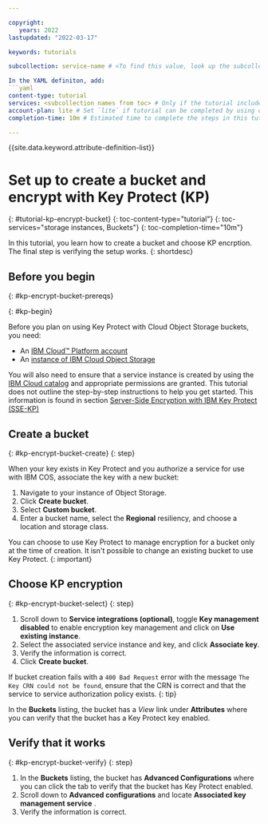 ```yaml
---

copyright:
   years: 2022
lastupdated: "2022-03-17"

keywords: tutorials

subcollection: service-name # <To find this value, look up the subcollection value in that service's `toc.yaml` file and use the exact value (case matters). Do not add your own subcollection value, and do not set any platform subcollection values.>

In the YAML definiton, add:
```yaml
content-type: tutorial
services: <subcollection names from toc> # Only if the tutorial includes multiple services. If it only uses your service, don't specify. DO NOT set any platform subcollections. 
account-plan: lite # Set `lite` if tutorial can be completed by using only Lite plan services; Set `paid` if the tutorial requires a pay-go or subscription versions of plans for the service
completion-time: 10m # Estimated time to complete the steps in this tutorial. Minute values are supported up to 90 minutes. Whole hours are also supported; for example: 2h

---
```


{{site.data.keyword.attribute-definition-list}}

<!-- The title of your tutorial should be in active voice and and start with a verb. If you include product names, makes sure to use the non-trademarked short version keyref. -->
<!-- Make sure each H1/H2/H3/etc. heading is _unique_ to your tutorial by adding a short but human-readable identifier. For example, instead of just "#overview", use "#cd-kube-overview" -->

# Set up to create a bucket and encrypt with Key Protect (KP)
{: #tutorial-kp-encrypt-bucket}
{: toc-content-type="tutorial"} <!-- Always use this value -->
{: toc-services="storage instances, Buckets"} <!-- Only if multi-service - use same values from services metadata above-->
{: toc-completion-time="10m"} <!-- Use same value from completion-time metadata above-->

<!-- The short description should be a single, concise paragraph that contains one or two sentences and no more than 50 words. Briefly mention what the user's learning goal is and include the following SEO keywords in the title short description: IBM Cloud, ServiceName, tutorial.--> 

In this tutorial, you learn how to create a bucket and choose KP encrption.  The final step is verifying the setup works. 
{: shortdesc}

<!-- It's recommended to include an architectural diagram that shows how the services that are used in this tutorial interact. SVG is the recommended format. If you include a diagram, include a brief text-based description of the workflow shown in the diagram, using active voice to describe the workflow. This makes the content more searchable and improves accessibility. -->

<!-- [Architectural diagram](images/image.svg)
{: figure caption="Figure 1. A diagram that shows the architecture for my tutorial."}

The pipeline that you create has the following architecture:
1. Create a bucket
1. Choose KP encryption
1. Verify that it works-->

## Before you begin
{: #kp-encrypt-bucket-prereqs}

<!-- List any access, setup, or knowledge that the user must have before they start the tutorial. Be sure to link to any related documentation or resources to help the user complete these prerequisites.-->

<!-- Note: Currently no format for checkboxes. Let's check with design if required for first pass -->

{: #kp-begin}

Before you plan on using Key Protect with Cloud Object Storage buckets, you need:

- An [IBM Cloud™ Platform account](http://cloud.ibm.com/)
- An [instance of IBM Cloud Object Storage](http://cloud.ibm.com/catalog/services/cloud-object-storage)

You will also need to ensure that a service instance is created by using the [IBM Cloud catalog](https://cloud.ibm.com/catalog) and appropriate permissions are granted. This tutorial does not outline the step-by-step instructions to help you get started.  This information is found in section  [Server-Side Encryption with IBM Key Protect (SSE-KP)](https://cloud.ibm.com/docs/cloud-object-storage?topic=cloud-object-storage-kp)

<!-- For each step in your tutorial, add an H2 section. The title should be task-oriented and descriptive. If you find your tutorial going over 9 steps, consider whether your substeps can be grouped differently or whether your tutorial should be a multi-part series. -->

## Create a bucket
{: #kp-encrypt-bucket-create}
{: step}

When your key exists in Key Protect and you authorize a service for use with IBM COS, associate the key with a new bucket:

1. Navigate to your instance of Object Storage.
1. Click **Create bucket**.
1. Select **Custom bucket**.
1. Enter a bucket name, select the **Regional** resiliency, and choose a location and storage class.

You can choose to use Key Protect to manage encryption for a bucket only at the time of creation. It isn't possible to change an existing bucket to use Key Protect.
{: important}

## Choose KP encryption
{: #kp-encrypt-bucket-select}
{: step}

1. Scroll down to **Service integrations (optional)**, toggle **Key management disabled** to enable encryption key management and click on **Use existing instance**.
1. Select the associated service instance and key, and click **Associate key**.
1. Verify the information is correct.
1. Click **Create bucket**.

If bucket creation fails with a `400 Bad Request` error with the message `The Key CRN could not be found`, ensure that the CRN is correct and that the service to service authorization policy exists.
{: tip}

In the **Buckets** listing, the bucket has a _View_ link under **Attributes** where you can verify that the bucket has a Key Protect key enabled.

## Verify that it works
{: #kp-encrypt-bucket-verify}
{: step}

1. In the **Buckets** listing, the bucket has **Advanced Configurations** where you can click the tab to verify that the bucket has Key Protect enabled.
1. Scroll down to **Advanced configurations** and locate **Associated key management service** .
1. Verify the information is correct.

<!-- Introduce each major step with a description of what it will accomplish. If there are sequential substeps, use an ordered list for each substep. Don't include the step number. -->

<!-- For commands, introduce the command in a sentence first. Then surround what the user must enter in the command prompt with three backticks, and set the programming language if it applies. After the code block, add a {: pre} attribute to add a $ before the command and a copy link. --> 


